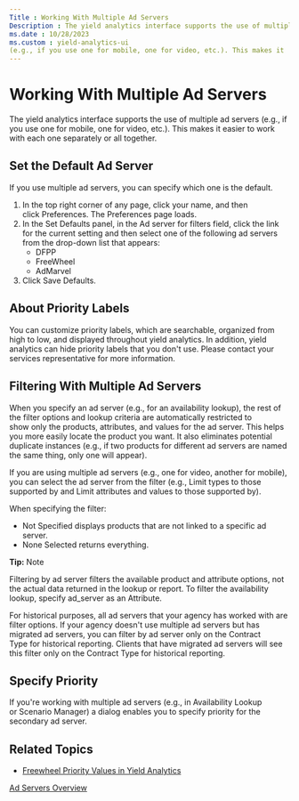 ```yaml
---
Title : Working With Multiple Ad Servers
Description : The yield analytics interface supports the use of multiple ad servers
ms.date : 10/28/2023
ms.custom : yield-analytics-ui
(e.g., if you use one for mobile, one for video, etc.). This makes it
---
```



# Working With Multiple Ad Servers



The yield analytics interface supports the use of multiple ad servers
(e.g., if you use one for mobile, one for video, etc.). This makes it
easier to work with each one separately or all together. 



## Set the Default Ad Server

If you use multiple ad servers, you can specify which one is the
default.

1.  In the top right corner of any page, click your name, and then
    click Preferences. The Preferences
    page loads.
2.  In the Set Defaults panel, in the Ad
    server for filters field, click the link for the current
    setting and then select one of the following ad servers from the
    drop-down list that appears:
    - DFPP
    - FreeWheel
    - AdMarvel
3.  Click Save Defaults. 





## About Priority Labels

You can customize priority labels, which are searchable, organized from
high to low, and displayed throughout yield analytics. In addition,
yield analytics can hide priority labels that you don't use. Please
contact your services representative for more information.





## Filtering With Multiple Ad Servers

When you specify an ad server (e.g., for an availability lookup), the
rest of the filter options and lookup criteria are automatically
restricted to show only the products, attributes, and values for the ad
server. This helps you more easily locate the product you want. It also
eliminates potential duplicate instances (e.g., if two products for
different ad servers are named the same thing, only one will appear).

If you are using multiple ad servers (e.g., one for video, another for
mobile), you can select the ad server from the filter (e.g., Limit types
to those supported by and Limit attributes and values to those supported
by). 

When specifying the filter:

- Not Specified displays products that are not linked to a specific ad
  server.
- None Selected returns everything.



<b>Tip:</b> Note

Filtering by ad server filters the available product and attribute
options, not the actual data returned in the lookup or report. To filter
the availability lookup, specify ad_server as an Attribute.



For historical purposes, all ad servers that your agency has worked with
are filter options. If your agency doesn't use multiple ad servers but
has migrated ad servers, you can filter by ad server only on
the Contract Type for historical reporting. Clients that have migrated
ad servers will see this filter only on the Contract Type for historical
reporting.




## Specify Priority

If you're working with multiple ad servers (e.g., in Availability Lookup
or Scenario Manager) a dialog enables
you to specify priority for the secondary ad server. 




## Related Topics




- <a href="freewheel-priority-values-in-yield-analytics.md"
  class="xref">Freewheel Priority Values in Yield Analytics</a>





<a href="ad-servers-overview.md" class="link">Ad Servers
Overview</a>






